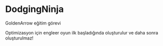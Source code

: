 # DodgingNinja
GoldenArrow eğitim görevi


Optimizasyon için engleer oyun ilk başladığında oluşturulur ve daha sonra oluşturulmaz! 
